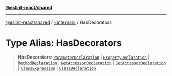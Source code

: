 [**@eslint-react/shared**](../../README.md)

***

[@eslint-react/shared](../../README.md) / [\<internal\>](../README.md) / HasDecorators

# Type Alias: HasDecorators

> **HasDecorators**: [`ParameterDeclaration`](../interfaces/ParameterDeclaration.md) \| [`PropertyDeclaration`](../interfaces/PropertyDeclaration.md) \| [`MethodDeclaration`](../interfaces/MethodDeclaration.md) \| [`GetAccessorDeclaration`](../interfaces/GetAccessorDeclaration.md) \| [`SetAccessorDeclaration`](../interfaces/SetAccessorDeclaration.md) \| [`ClassExpression`](../interfaces/ClassExpression.md) \| [`ClassDeclaration`](../interfaces/ClassDeclaration.md)
